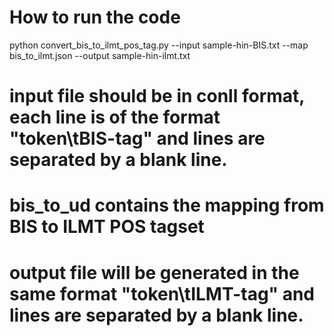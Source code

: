 # How to run the code
python convert_bis_to_ilmt_pos_tag.py --input sample-hin-BIS.txt --map bis_to_ilmt.json --output sample-hin-ilmt.txt

# input file should be in conll format, each line is of the format "token\tBIS-tag" and lines are separated by a blank line.
# bis_to_ud contains the mapping from BIS to ILMT POS tagset
# output file will be generated in the same format "token\tILMT-tag" and lines are separated by a blank line.
